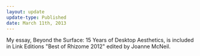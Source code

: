 ```yaml
---
layout: update
update-type: Published
date: March 11th, 2013
---
```


My essay, <a title="Beyond the Surface: 15 Years of Desktop Aesthetics" ahref="http://rhizome.org/editorial/2012/mar/14/beyond-surface-15-years-desktop-aesthetics/">Beyond the Surface: 15 Years of Desktop Aesthetics</a>, is included in <a title="Link Editions 'Best of Rhizome 2012'" ahref="http://www.linkartcenter.eu/archives/2426">Link Editions "Best of Rhizome 2012"</a> edited by <a title="Joanne McNeil" ahref="http://www.joannemcneil.com/">Joanne McNeil</a>.

